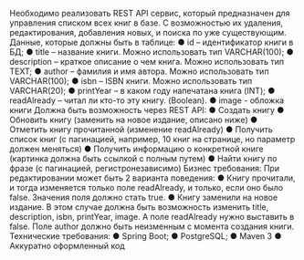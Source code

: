 Необходимо реализовать REST API сервис, который предназначен для управления списком всех книг в базе. С возможностью их удаления, редактирования, добавления новых, и поиска по уже существующим.
Данные, которые должны быть в таблице:
●	id – идентификатор книги в БД;
●	title – название книги. Можно использовать тип VARCHAR(100);
●	description – краткое описание о чем книга. Можно использовать тип TEXT;
●	author – фамилия и имя автора. Можно использовать тип VARCHAR(100);
●	isbn – ISBN книги. Можно использовать тип VARCHAR(20);
●	printYear – в каком году напечатана книга (INT);
●	readAlready – читал ли кто-то эту книгу. (Boolean).
●	image - обложка книги
Должна быть возможность через REST API:
●	Создать книгу
●	Обновить книгу (заменить на новое издание, описано ниже)
●	Отметить книгу прочитанной (изменение readAlready)
●	Получить список книг (с пагинацией, например, 10 книг на странице, но параметр должен меняться)
●	Получить информацию о конкретной книге (картинка должна быть ссылкой с полным путем)
●	Найти книгу по фразе (с пагинацией, регистронезависимо)
Бизнес требования: 
При редактировании может быть 2 варианта поведения:
●	Книгу прочитали, и тогда изменяется только поле readAlready, и только, если оно было false. Значения поля должно стать true.
●	Книгу заменили на новое издание. В этом случае должна быть возможность изменить title, description, isbn, printYear, image. А поле readAlready нужно выставить в false. Поле author должно быть неизменным с момента создания книги.
Технические требования:
●	Spring Boot;
●	PostgreSQL;
●	Maven 3 
●	Аккуратно оформленный код
